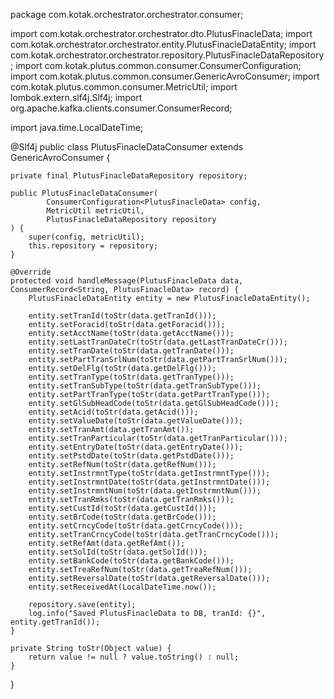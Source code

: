 package com.kotak.orchestrator.orchestrator.consumer;

import com.kotak.orchestrator.orchestrator.dto.PlutusFinacleData;
import com.kotak.orchestrator.orchestrator.entity.PlutusFinacleDataEntity;
import com.kotak.orchestrator.orchestrator.repository.PlutusFinacleDataRepository;
import com.kotak.plutus.common.consumer.ConsumerConfiguration;
import com.kotak.plutus.common.consumer.GenericAvroConsumer;
import com.kotak.plutus.common.consumer.MetricUtil;
import lombok.extern.slf4j.Slf4j;
import org.apache.kafka.clients.consumer.ConsumerRecord;

import java.time.LocalDateTime;

@Slf4j
public class PlutusFinacleDataConsumer extends GenericAvroConsumer<PlutusFinacleData> {

    private final PlutusFinacleDataRepository repository;

    public PlutusFinacleDataConsumer(
            ConsumerConfiguration<PlutusFinacleData> config,
            MetricUtil metricUtil,
            PlutusFinacleDataRepository repository
    ) {
        super(config, metricUtil);
        this.repository = repository;
    }

    @Override
    protected void handleMessage(PlutusFinacleData data, ConsumerRecord<String, PlutusFinacleData> record) {
        PlutusFinacleDataEntity entity = new PlutusFinacleDataEntity();

        entity.setTranId(toStr(data.getTranId()));
        entity.setForacid(toStr(data.getForacid()));
        entity.setAcctName(toStr(data.getAcctName()));
        entity.setLastTranDateCr(toStr(data.getLastTranDateCr()));
        entity.setTranDate(toStr(data.getTranDate()));
        entity.setPartTranSrlNum(toStr(data.getPartTranSrlNum()));
        entity.setDelFlg(toStr(data.getDelFlg()));
        entity.setTranType(toStr(data.getTranType()));
        entity.setTranSubType(toStr(data.getTranSubType()));
        entity.setPartTranType(toStr(data.getPartTranType()));
        entity.setGlSubHeadCode(toStr(data.getGlSubHeadCode()));
        entity.setAcid(toStr(data.getAcid()));
        entity.setValueDate(toStr(data.getValueDate()));
        entity.setTranAmt(data.getTranAmt());
        entity.setTranParticular(toStr(data.getTranParticular()));
        entity.setEntryDate(toStr(data.getEntryDate()));
        entity.setPstdDate(toStr(data.getPstdDate()));
        entity.setRefNum(toStr(data.getRefNum()));
        entity.setInstrmntType(toStr(data.getInstrmntType()));
        entity.setInstrmntDate(toStr(data.getInstrmntDate()));
        entity.setInstrmntNum(toStr(data.getInstrmntNum()));
        entity.setTranRmks(toStr(data.getTranRmks()));
        entity.setCustId(toStr(data.getCustId()));
        entity.setBrCode(toStr(data.getBrCode()));
        entity.setCrncyCode(toStr(data.getCrncyCode()));
        entity.setTranCrncyCode(toStr(data.getTranCrncyCode()));
        entity.setRefAmt(data.getRefAmt());
        entity.setSolId(toStr(data.getSolId()));
        entity.setBankCode(toStr(data.getBankCode()));
        entity.setTreaRefNum(toStr(data.getTreaRefNum()));
        entity.setReversalDate(toStr(data.getReversalDate()));
        entity.setReceivedAt(LocalDateTime.now());

        repository.save(entity);
        log.info("Saved PlutusFinacleData to DB, tranId: {}", entity.getTranId());
    }

    private String toStr(Object value) {
        return value != null ? value.toString() : null;
    }
}
